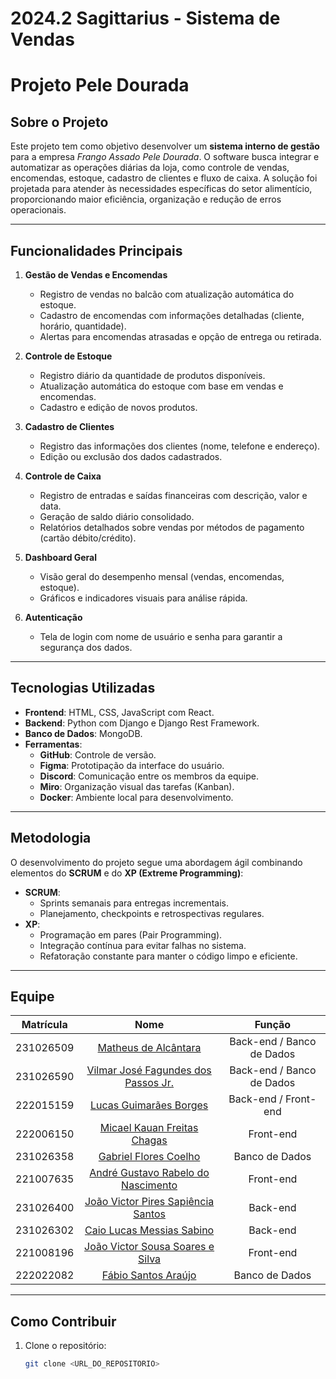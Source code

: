 # 2024.2 Sagittarius - Sistema de Vendas

# Projeto Pele Dourada

## Sobre o Projeto

Este projeto tem como objetivo desenvolver um **sistema interno de gestão** para a empresa *Frango Assado Pele Dourada*. O software busca integrar e automatizar as operações diárias da loja, como controle de vendas, encomendas, estoque, cadastro de clientes e fluxo de caixa. A solução foi projetada para atender às necessidades específicas do setor alimentício, proporcionando maior eficiência, organização e redução de erros operacionais.

---

## Funcionalidades Principais

1. **Gestão de Vendas e Encomendas**
   - Registro de vendas no balcão com atualização automática do estoque.
   - Cadastro de encomendas com informações detalhadas (cliente, horário, quantidade).
   - Alertas para encomendas atrasadas e opção de entrega ou retirada.

2. **Controle de Estoque**
   - Registro diário da quantidade de produtos disponíveis.
   - Atualização automática do estoque com base em vendas e encomendas.
   - Cadastro e edição de novos produtos.

3. **Cadastro de Clientes**
   - Registro das informações dos clientes (nome, telefone e endereço).
   - Edição ou exclusão dos dados cadastrados.

4. **Controle de Caixa**
   - Registro de entradas e saídas financeiras com descrição, valor e data.
   - Geração de saldo diário consolidado.
   - Relatórios detalhados sobre vendas por métodos de pagamento (cartão débito/crédito).

5. **Dashboard Geral**
   - Visão geral do desempenho mensal (vendas, encomendas, estoque).
   - Gráficos e indicadores visuais para análise rápida.

6. **Autenticação**
   - Tela de login com nome de usuário e senha para garantir a segurança dos dados.

---

## Tecnologias Utilizadas

- **Frontend**: HTML, CSS, JavaScript com React.
- **Backend**: Python com Django e Django Rest Framework.
- **Banco de Dados**: MongoDB.
- **Ferramentas**:
  - **GitHub**: Controle de versão.
  - **Figma**: Prototipação da interface do usuário.
  - **Discord**: Comunicação entre os membros da equipe.
  - **Miro**: Organização visual das tarefas (Kanban).
  - **Docker**: Ambiente local para desenvolvimento.

---

## Metodologia

O desenvolvimento do projeto segue uma abordagem ágil combinando elementos do **SCRUM** e do **XP (Extreme Programming)**:

- **SCRUM**:
  - Sprints semanais para entregas incrementais.
  - Planejamento, checkpoints e retrospectivas regulares.
- **XP**:
  - Programação em pares (Pair Programming).
  - Integração contínua para evitar falhas no sistema.
  - Refatoração constante para manter o código limpo e eficiente.

---

## Equipe

| Matrícula     | Nome                                 | Função                     |
|:-------------:|:------------------------------------:|:--------------------------:|
| 231026509     | [Matheus de Alcântara](https://github.com/matheusdealcantara)                | Back-end / Banco de Dados  |
| 231026590     | [Vilmar José Fagundes dos Passos Jr.](https://github.com/VilmarFagundes) | Back-end / Banco de Dados  |
| 222015159     | [Lucas Guimarães Borges](https://github.com/lcsgborges)              | Back-end / Front-end                  |
| 222006150     | [Micael Kauan Freitas Chagas](https://github.com/devmicaell)         | Front-end                  |
| 231026358     | [Gabriel Flores Coelho](https://github.com/Gabrielfcoelho)               | Banco de Dados             |
| 221007635     | [André Gustavo Rabelo do Nascimento](https://github.com/AndreGustavoRN) | Front-end                  |
| 231026400     | [João Victor Pires Sapiência Santos](https://github.com/JoaoSapiencia)  | Back-end                   |
| 231026302     | [Caio Lucas Messias Sabino](https://github.com/caiomsabino)           | Back-end                   |
| 221008196     | [João Victor Sousa Soares e Silva](https://github.com/Discicle)    | Front-end                  |
| 222022082     | [Fábio Santos Araújo](https://github.com/fabiofonteles1)                 | Banco de Dados             |

---

## Como Contribuir

1. Clone o repositório:
   ```bash
   git clone <URL_DO_REPOSITORIO>